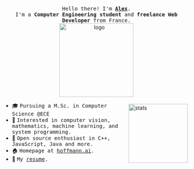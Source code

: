 <p align="center">
  <br />
  <samp>
    Hello there! I'm <b><a rel="nofollow noopener noreferrer" target="_blank" href="https://ahff.dev">Alex</a></b>.
    <br>I'm a <b>Computer Engineering student</b> and <b>freelance Web Developer</b> from France.<br>
  </samp>
  <img src="https://user-images.githubusercontent.com/5713670/87202985-820dcb80-c2b6-11ea-9f56-7ec461c497c3.gif" alt="logo" width="200"/>
</p>

<img src="https://github-readme-stats.vercel.app/api?username=alexhff&show_icons=true&count_private=true" alt="stats" height="160" align="right" style="margin: 5px; margin-bottom: 20px;" />

- 🎓 <samp>Pursuing a M.Sc. in Computer Science @ECE</samp>
- 🔭 <samp>Interested in computer vision, mathematics, machine learning, and system programming.</samp>
- 🌱 <samp>Open source enthusiast in C++, JavaScript, Java and more.</samp>
- 🏠 <samp>Homepage at [hoffmann.ai](https://hoffmann.ai/).</samp>
- 💬 <samp>My [resume](https://github.com/AlexHff/resume/blob/master/resume.pdf).</samp>
